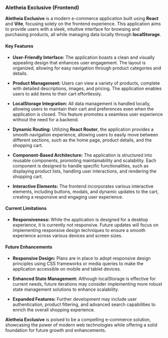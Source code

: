 ### Aletheia Exclusive (Frontend)

**Aletheia Exclusive** is a modern e-commerce application built using **React** and **Vite**, focusing solely on the frontend experience. This application aims to provide users with a sleek, intuitive interface for browsing and purchasing products, all while managing data locally through **localStorage**.

#### Key Features

- **User-Friendly Interface:** The application boasts a clean and visually appealing design that enhances user engagement. The layout is organized, allowing for easy navigation through product categories and details.

- **Product Management:** Users can view a variety of products, complete with detailed descriptions, images, and pricing. The application enables users to add items to their cart effortlessly.

- **LocalStorage Integration:** All data management is handled locally, allowing users to maintain their cart and preferences even when the application is closed. This feature promotes a seamless user experience without the need for a backend.

- **Dynamic Routing:** Utilizing **React Router**, the application provides a smooth navigation experience, allowing users to easily move between different sections, such as the home page, product details, and the shopping cart.

- **Component-Based Architecture:** The application is structured into reusable components, promoting maintainability and scalability. Each component is designed to handle specific functionalities, such as displaying product lists, handling user interactions, and rendering the shopping cart.

- **Interactive Elements:** The frontend incorporates various interactive elements, including buttons, modals, and dynamic updates to the cart, creating a responsive and engaging user experience.

#### Current Limitations

- **Responsiveness:** While the application is designed for a desktop experience, it is currently not responsive. Future updates will focus on implementing responsive design techniques to ensure a smooth experience across various devices and screen sizes.

#### Future Enhancements

- **Responsive Design:** Plans are in place to adopt responsive design principles using CSS frameworks or media queries to make the application accessible on mobile and tablet devices.

- **Enhanced State Management:** Although localStorage is effective for current needs, future iterations may consider implementing more robust state management solutions to enhance scalability.

- **Expanded Features:** Further development may include user authentication, product filtering, and advanced search capabilities to enrich the overall shopping experience.

**Aletheia Exclusive** is poised to be a compelling e-commerce solution, showcasing the power of modern web technologies while offering a solid foundation for future growth and enhancements.
